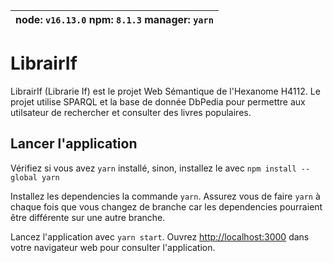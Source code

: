 |node: `v16.13.0` npm: `8.1.3` manager: `yarn`|
|:---|

# LibrairIf

LibrairIf (Librarie If) est le projet Web Sémantique de l'Hexanome H4112. Le projet utilise SPARQL et la base de donnée DbPedia pour permettre aux utilsateur de rechercher et consulter des livres populaires. 

## Lancer l'application

Vérifiez si vous avez `yarn` installé, sinon, installez le avec `npm install --global yarn`

Installez les dependencies la commande `yarn`. Assurez vous de faire `yarn` à chaque fois que vous changez de branche car les dependencies pourraient être différente sur une autre branche.

Lancez l'application avec `yarn start`. Ouvrez [http://localhost:3000](http://localhost:3000) dans votre navigateur web pour consulter l'application.
